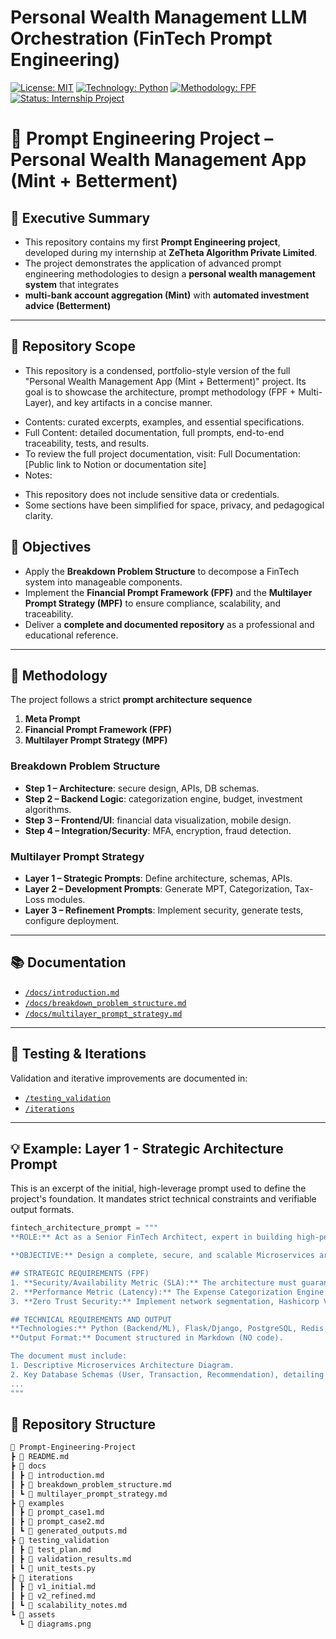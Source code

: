 # Personal Wealth Management LLM Orchestration (FinTech Prompt Engineering)

[![License: MIT](https://img.shields.io/badge/License-MIT-yellow.svg)](https://opensource.org/licenses/MIT)
[![Technology: Python](https://img.shields.io/badge/Python-3.10%2B-blue)]()
[![Methodology: FPF](https://img.shields.io/badge/Methodology-FPF%20%2B%20MultiLayer-orange)]()
[![Status: Internship Project](https://img.shields.io/badge/Status-Completed%20(ZeTheta)-informational)]()

# 🏦 Prompt Engineering Project – Personal Wealth Management App (Mint + Betterment)

## 📌 Executive Summary

- This repository contains my first **Prompt Engineering project**, developed during my internship at **ZeTheta Algorithm Private Limited**.  
- The project demonstrates the application of advanced prompt engineering methodologies to design a **personal wealth management system** that integrates
- **multi-bank account aggregation (Mint)** with **automated investment advice (Betterment)**
---

## 🔎 Repository Scope

- This repository is a condensed, portfolio-style version of the full "Personal Wealth Management App (Mint + Betterment)" project. Its goal is to showcase the architecture, prompt methodology (FPF + Multi-Layer), and key artifacts in a concise manner.

* Contents: curated excerpts, examples, and essential specifications.
* Full Content: detailed documentation, full prompts, end-to-end traceability, tests, and results.
* To review the full project documentation, visit:
Full Documentation: [Public link to Notion or documentation site]
* Notes:
- This repository does not include sensitive data or credentials.
- Some sections have been simplified for space, privacy, and pedagogical clarity.


## 🎯 Objectives
- Apply the **Breakdown Problem Structure** to decompose a FinTech system into manageable components.
- Implement the **Financial Prompt Framework (FPF)** and the **Multilayer Prompt Strategy (MPF)** to ensure compliance, scalability, and traceability.
- Deliver a **complete and documented repository** as a professional and educational reference.  

---

## 🧩 Methodology
The project follows a strict **prompt architecture sequence**  
1. **Meta Prompt**  
2. **Financial Prompt Framework (FPF)**  
3. **Multilayer Prompt Strategy (MPF)**  

### Breakdown Problem Structure
- **Step 1 – Architecture**: secure design, APIs, DB schemas.  
- **Step 2 – Backend Logic**: categorization engine, budget, investment algorithms.  
- **Step 3 – Frontend/UI**: financial data visualization, mobile design.  
- **Step 4 – Integration/Security**: MFA, encryption, fraud detection.  

### Multilayer Prompt Strategy
- **Layer 1 – Strategic Prompts**: Define architecture, schemas, APIs.  
- **Layer 2 – Development Prompts**: Generate MPT, Categorization, Tax-Loss modules.  
- **Layer 3 – Refinement Prompts**: Implement security, generate tests, configure deployment.  

---

## 📚 Documentation
- [`/docs/introduction.md`](docs/introduction.md)  
- [`/docs/breakdown_problem_structure.md`](docs/breakdown_problem_structure.md)  
- [`/docs/multilayer_prompt_strategy.md`](docs/multilayer_prompt_strategy.md)  

---

## 🧪 Testing & Iterations
Validation and iterative improvements are documented in:  
- [`/testing_validation`](testing_validation/)  
- [`/iterations`](iterations/)  

---

## 💡 Example: Layer 1 - Strategic Architecture Prompt

This is an excerpt of the initial, high-leverage prompt used to define the project's foundation. It mandates strict technical constraints and verifiable output formats.

```python
fintech_architecture_prompt = """
**ROLE:** Act as a Senior FinTech Architect, expert in building high-performance Robo-Advisory systems (Trading/ML) and strict regulatory compliance (PCI DSS, Zero Trust, OAuth 2.0).

**OBJECTIVE:** Design a complete, secure, and scalable Microservices architecture for a Personal Wealth Management application (Mint + Betterment).

## STRATEGIC REQUIREMENTS (FPF)
1. **Security/Availability Metric (SLA):** The architecture must guarantee **99.99% uptime** for the investment engine.
2. **Performance Metric (Latency):** The Expense Categorization Engine (ML) must process 95% of transactions in **less than 500 milliseconds**.
3. **Zero Trust Security:** Implement network segmentation, Hashicorp Vault/AWS Secrets Manager, and **AES-256** encryption for data at rest.

## TECHNICAL REQUIREMENTS AND OUTPUT
**Technologies:** Python (Backend/ML), Flask/Django, PostgreSQL, Redis, Plaid API.
**Output Format:** Document structured in Markdown (NO code).

The document must include:
1. Descriptive Microservices Architecture Diagram.
2. Key Database Schemas (User, Transaction, Recommendation), detailing hashing (Bcrypt) and encrypted fields (AES-256).
...
"""
```

## 📂 Repository Structure

```bash
📂 Prompt-Engineering-Project
┣ 📜 README.md
┣ 📂 docs
┃ ┣ 📜 introduction.md
┃ ┣ 📜 breakdown_problem_structure.md
┃ ┗ 📜 multilayer_prompt_strategy.md
┣ 📂 examples
┃ ┣ 📜 prompt_case1.md
┃ ┣ 📜 prompt_case2.md
┃ ┗ 📜 generated_outputs.md
┣ 📂 testing_validation
┃ ┣ 📜 test_plan.md
┃ ┣ 📜 validation_results.md
┃ ┗ 📜 unit_tests.py
┣ 📂 iterations
┃ ┣ 📜 v1_initial.md
┃ ┣ 📜 v2_refined.md
┃ ┗ 📜 scalability_notes.md
┗ 📂 assets
  ┗ 📜 diagrams.png
```
